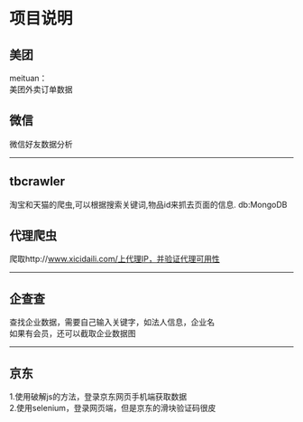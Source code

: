 项目说明
===========
美团
---------
meituan：  
美团外卖订单数据

微信
-------
微信好友数据分析

-------
tbcrawler
--------
淘宝和天猫的爬虫,可以根据搜索关键词,物品id来抓去页面的信息. db:MongoDB

代理爬虫
-------
爬取http://www.xicidaili.com/上代理IP，并验证代理可用性

--------
企查查
--------
查找企业数据，需要自己输入关键字，如法人信息，企业名  
如果有会员，还可以截取企业数据图

--------
京东
--------
1.使用破解js的方法，登录京东网页手机端获取数据  
2.使用selenium，登录网页端，但是京东的滑块验证码很皮

